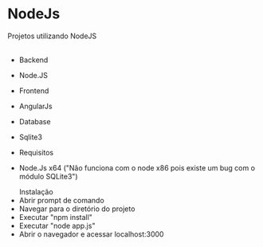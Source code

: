 # NodeJs</br>
Projetos utilizando NodeJS</br></br>
* Backend</br>
- Node.JS</br>
* Frontend</br>
- AngularJs</br>
* Database</br>
- Sqlite3</br>
* Requisitos </br>
- Node.Js x64 ("Não funciona com o node x86 pois existe um bug com o módulo SQLite3")</br>
<ul>Instalação
    <li>Abrir prompt de comando</li>
    <li>Navegar para o diretório do projeto</li>
    <li>Executar "npm install"</li>
    <li>Executar "node app.js"</li>
    <li>Abrir o navegador e acessar localhost:3000</li>
</ul>
